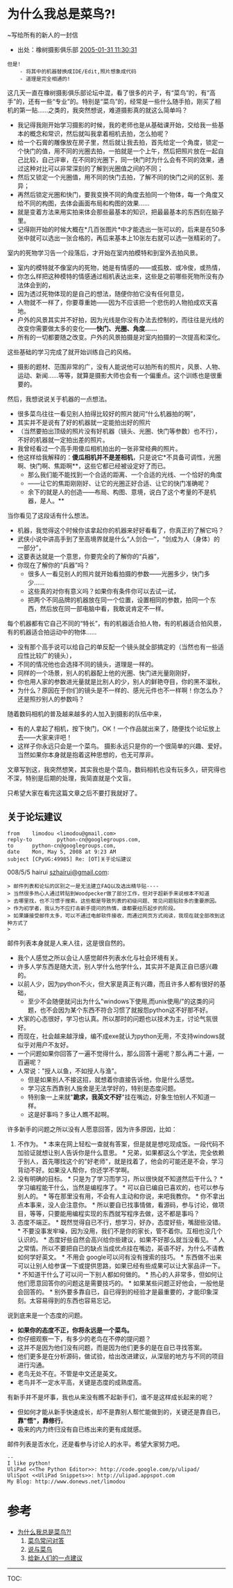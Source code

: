 # 为什么我总是菜鸟?! #
~写给所有的新人的一封信
  * 出处：橡树摄影俱乐部 [2005-01-31 11:30:31 ](.md)
```
但是!
    - 将其中的机器替换成IDE/Edit,照片想象成代码
    - 道理是完全相通的!
```

这几天一直在橡树摄影俱乐部论坛中混，看了很多的片子，有“菜鸟”的，有“高手”的，还有一些“专业”的。特别是“菜鸟”的，经常是一些什么随手拍，刚买了相机的第一贴……之类的，我突然想说，难道摄影真的就这么简单吗？

  * 我记得我刚开始学习摄影的时候，我的老师也是从基础课开始，交给我一些基本的概念和常识，然后就叫我拿着相机去拍，怎么拍呢？
  * 给一个石膏的雕像放在房子里，然后就让我去拍，首先给定一个角度，锁定一个快门的值，用不同的光圈去拍，一拍就是一个上午，然后把照片放在一起自己比较，自己评审，在不同的光圈下，同一快门时为什么会有不同的效果，通过这种对比可以非常深刻的了解到光圈值之间的不同；
  * 然后又锁定一个光圈值，用不同的快门去拍，了解不同的快门之间的区别、差异；
  * 再然后锁定光圈和快门，要我变换不同的角度去拍同一个物体，每一个角度又给不同的构图，去体会画面布局和构图的效果……
  * 就是变着方法来用实拍来体会那些最基本的知识，把最最基本的东西刻在脑子里。
  * 记得刚开始的时候大概在\*几百张图片\*中才能选出一张可以的，后来是在50多张中就可以选出一张合格的，再后来基本上10张左右就可以选一张精彩的了。

室内的死物学习告一个段落后，才开始在室内拍模特和到室外去拍风景。
  * 室内的模特就不像室内的死物，她是有情感的——或孤敖、或冷俊，或热情，
  * 你怎么样把这种模特的情感通过相机表达出来，这些是之前哪些死物所没有办法体会到的，
  * 因为透过死物体现的是自己的想法，随便你拍它没有任何意见，
  * 人物就不一样了，你要尊重她——因为不应该把一个悲伤的人物拍成欢天喜地。
  * 户外的风景其实并不好拍，因为光线是你没有办法去控制的，而往往是光线的改变你需要做太多的变化——**快门、光圈、角度……**
  * 所有的一切都要随之改变。户外的风景拍摄是对室内拍摄的一次提高和深化。

这些基础的学习完成了就开始训练自己的风格。
  * 摄影的题材、范围非常的广，没有人能说他可以拍所有的照片，风景、人物、运动、新闻……等等，就算是摄影大师也会有一个偏重点。这个训练也是很重要的。


然后，我想说说关于机器的一点想法。
  * 很多菜鸟往往一看见别人拍得比较好的照片就问“什么机器拍的啊”，
  * 其实并不是说有了好的机器就一定能拍出好的照片
  * （当然要拍出顶级的照片没有好机器（镜头、光圈、快门等参数）也不行），不好的机器就一定拍出差的照片。
  * 我曾经看过一个高手用傻瓜相机拍出的一张非常经典的照片。
  * 他这样给我解释的：**傻瓜相机并不是差相机**，只是说它\*不具备可调性，光圈啊、快门啊、焦距啊**，这些它都已经被设定好了而已。
    * 那么我们能不能找到一个合适的距离、一个合适的光线、一个恰好的角度
    * ——让它的焦距刚刚好、让它的光圈正好合适、让它的快门准确呢？
    * 余下的就是人的创造——布局、构图、意境，说白了这个考量的不是机器，是人。**

当你看见了这段话有什么想法。
  * 机器，我觉得这个时候你该拿起你的机器来好好看看了，你真正的了解它吗？
  * 武侠小说中讲高手到了至高境界就是什么“人剑合一”，“剑成为人（身体）的一部分”，
  * 这要表达就是一个意思，你要完全的了解你的“兵器”，
  * 你现在了解你的“兵器”吗？
    * 很多人一看见别人的照片就开始看拍摄的参数——光圈多少，快门多少……
    * 这些真的对你有意义吗？如果你有条件你可以去试一试，
    * 把两个不同品牌的机器放在同一个位置，设置相同的参数，拍同一个东西，然后放在同一部电脑中看，我敢说肯定不一样。

每个机器都有它自己不同的“特长”，有的机器适合拍人物，有的机器适合拍风景，有的机器适合拍运动中的物体……
  * 没有那个高手说可以给自己的单反配一个镜头就全部搞定的（当然也有一些适应性比较广的镜头），
  * 不同的情况他也会选择不同的镜头，道理是一样的。
  * 同样的一个场景，别人的机器配上他的光圈、快门进光量刚刚好，
  * 你也用人家的参数进光量就是比别人的少，别人的鲜艳夺目，你的黑不溜秋，
  * 为什么？原因在于你们的镜头是不一样的、感光元件也不一样啊！你怎么办？还是照抄别人的参数吗？

随着数码相机的普及越来越多的人加入到摄影的队伍中来，
  * 有的人拿起了相机，按下快门，OK！一个作品就出来了，随便找个论坛放上去——大家来评吧！
  * 这样子你永远只会是一个菜鸟。
摄影永远只是你的一个很简单的兴趣、爱好。当然如果你本身就是抱着这种思想的，也无可厚非。


文章写到这，我突然想笑，其实我也是个菜鸟，数码相机也没有玩多久，研究得也不深，特别是后期的处理，我简直就是个文盲。

只希望大家在看完这篇文章之后不要打我就好了。

## 关于论坛建议 ##
```
from    limodou <limodou@gmail.com>
reply-to        python-cn@googlegroups.com,
to      python-cn@googlegroups.com,
date    Mon, May 5, 2008 at 9:23 AM
subject [CPyUG:49985] Re: [OT]关于论坛建议
```


008/5/5 hairui <szhairui@gmail.com>:
```
> 邮件列表和论坛的区别之一是无法建立FAQ以及选出精华贴----
> 当然很多热心人通过转贴到Woodpecker做了部分工作，但对于超新手来说根本不知道
> 去哪里找，也不习惯于搜索。这些都是导致列表的初级问题、常见问题贴较多的重要原因。
> 作为初学者，我认为不应打击新手提问的热情，谁都要经历起步的阶段。
> 如果嫌接受邮件太多，可以不通过电邮软件接收，而通过网页方式阅读，我现在就全部改到这种方式了
>
```

邮件列表本身就是人来人往，这是很自然的。
  * 我个人感觉之所以会让人感觉邮件列表水化与社会环境有关。
  * 许多人学东西是随大流，别人学什么他学什么，其实并不是真正自已感兴趣的。
  * 以前人少，因为python不火，但大家是真正有兴趣，而且许多人都有很好的基础，
    * 至少不会随便就问出为什么"windows下使用\,而unix使用/"的这类的问题，也不会因为某个东西不符合习惯了就报怨python这不好那不好。
  * 大家的心态很好，学习也认真。所以那时的问题也以技术为主，讨论气氛很好。
  * 而现在，社会越来越浮燥，编不成exe就认为python无用，不支持windows就似乎对用户不友好。
  * 一个问题如果你回答了一遍不觉得什么，那么回答十遍呢？那么再二十遍，一百遍呢？
  * 人常说："授人以鱼，不如授人与渔"。
    * 但是如果别人不接这招，就想着你直接告诉他，你是什么感觉。
    * 学习这东西靠别人施舍是无法学好的，特别是态度问题。
    * 特别象一上来就"**跪求，我英文不好**"挂在嘴边，好象生怕别人不知道一样。
    * 这是好事吗？多让人瞧不起啊。


许多新手的问题之所以没有人愿意回答，因为许多原因，比如：
  1. 不作为。
    * 本来在网上轻松一查就有答案，但是就是想吃现成饭。一段代码不加验证就想让别人告诉你是什么意思。
    * 兄弟，如果都这么个学法，完全依赖于别人，首先哪找这个的"好老师"，就是找着了，他会的可能还是不会，学习背动不好。如果没人帮你，你还学不学啊。
  1. 没有明确的目标。
    * 只是为了学习而学习，所以很快就不知道然后干什么？
    * 学习编程能干什么，当然是编程序了。
    * 可以自已编自已喜欢的，也可以参与别人的。
    * 等在那里没有用，不会有人主动和你说，来吧我教你。
    * 你不拿出点本事来，没人会注意你。
    * 所以要自已找事情做，看源码，参与讨论，做项目，等等，只要能用编程实现的东西就写程序去做，这不都是事吗？
  1. 态度不端正。
    * 既然觉得自已不行，想学习，好办，态度好些，嘴甜些没错。
    * 不要没事发牢噪，因为没用，我们不是你的家长，管不着你。互相也没几个认识的。
    * 态度好些自然会高兴给你些建议，如果不好那么就当没看见。
    * 人之常情。所以不要把自已的缺点当成优点挂在嘴边，英语不好，为什么不请教如何学好英文。
    * 不用会 google可以问有没有搜索的技巧。
    * 东西做不出来可以让别人给参谋一下或提供思路，如果已经有些成果可以让大家品评一下。
    * 不知道干什么了可以问一下别人都如何做的。
    * 热心的人非常多，但如何让他们愿意回答你的问题这是需要技巧的。
    * 如果某些问题正好他会，一般他是会回答的。
    * 别外要多靠自已，自已得到的经验才是最重要的，才能印象深刻。太容易得到的东西也容易忘记。

说到底来是一个态度的问题。
  * **如果你的态度不正，你将永远是一个菜鸟。**
  * 你仔细观察一下，有多少的老鸟在不停的提问题？
  * 这并不是因为他们没有问题，而是因为他们更多的是在自已寻找答案。
  * 他们更多是在分析源码，做试验，给出改进建议，从深层的地方与不同的项目进行沟通。
  * 老鸟无处不在。不管是中文还是英文。
  * 老鸟并不一定水平高，关键是态度的成熟度高。

有新手并不是坏事，我也从来没有瞧不起新手们，谁不是这样成长起来的呢？
  * 但如何才能从新手快速成长，却不是靠别人帮忙能做到的，关键还是靠自已，**靠"悟"，靠修行**。
  * 吸来的内力终归没有自已练出来的更有成就感。

邮件列表是否水化，还是看参与讨论人的水平。希望大家努力吧。
```
--
I like python!
UliPad <<The Python Editor>>: http://code.google.com/p/ulipad/
UliSpot <<UliPad Snippets>>: http://ulipad.appspot.com
My Blog: http://www.donews.net/limodou
```



# 参考 #
  * [为什么我总是菜鸟?!](WhyForeverFresher.md)
    1. [菜鸟常问对答](FaqForFreshbird.md)
    1. [说与菜鸟](ProposeForFreshPyer.md)
    1. [给新人们的一点建议](SuggestForFreshPyer.md)


---

TOC: 
